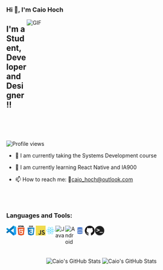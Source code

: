 ### Hi 👋, I'm Caio Hoch 

<img align="right" alt="GIF" src="https://c.tenor.com/2uyENRmiUt0AAAAC/coding.gif" width="450" height="320"  />


## I'm a Student, Developer and Designer!!

<p align="left"> <img src="https://komarev.com/ghpvc/?username=HoCH-DS&color=blue" alt="Profile views" /> </p>

- 🔭 I am currently taking the Systems Development course

- 🌱 I am currently learning React Native and IA900

- 📫 How to reach me: 📩caio_hoch@outlook.com

<br>
<br>

### Languages and Tools:
<img align="left" alt="Visual Studio Code" width="26px" src="https://raw.githubusercontent.com/github/explore/80688e429a7d4ef2fca1e82350fe8e3517d3494d/topics/visual-studio-code/visual-studio-code.png" />

<img align="left" alt="HTML5" width="26px" src="https://raw.githubusercontent.com/github/explore/80688e429a7d4ef2fca1e82350fe8e3517d3494d/topics/html/html.png" />

<img align="left" alt="CSS3" width="26px" src="https://raw.githubusercontent.com/github/explore/80688e429a7d4ef2fca1e82350fe8e3517d3494d/topics/css/css.png" />

<img align="left" alt="JavaScript" width="26px" src="https://raw.githubusercontent.com/github/explore/80688e429a7d4ef2fca1e82350fe8e3517d3494d/topics/javascript/javascript.png" />

<img align="left" alt="React" width="26px" src="https://raw.githubusercontent.com/github/explore/80688e429a7d4ef2fca1e82350fe8e3517d3494d/topics/react/react.png" />

<img align="left" alt="Java" width="26px" src="https://camo.githubusercontent.com/8d1452c2b69fb2a42cf6f3889ff9659a7d35e42cbb45935f5790e81371039fb1/68747470733a2f2f69636f6e2d6c6962726172792e636f6d2f696d616765732f6a6176612d69636f6e2d706e672f6a6176612d69636f6e2d706e672d31352e6a7067" />

<img align="left" alt="Android" width="26px" src="https://cdn.worldvectorlogo.com/logos/android-studio-1.svg" />

<img align="left" alt="SQL" width="26px" src="https://raw.githubusercontent.com/github/explore/80688e429a7d4ef2fca1e82350fe8e3517d3494d/topics/sql/sql.png" />

<img align="left" alt="GitHub" width="26px" src="https://raw.githubusercontent.com/github/explore/78df643247d429f6cc873026c0622819ad797942/topics/github/github.png" />

<img align="left" alt="Terminal" width="26px" src="https://raw.githubusercontent.com/github/explore/80688e429a7d4ef2fca1e82350fe8e3517d3494d/topics/terminal/terminal.png" />


<br />
<br />
<br />
<br />
<br />

<div align="center">

  <img height="180em" alt="Caio's GitHub Stats" src="https://github-readme-stats.vercel.app/api?username=HoCH-DS&show_icons=true&hide_border=false" />

  <img height="180em" alt="Caio's GitHub Stats" src="https://github-readme-stats.vercel.app/api/top-langs/?username=HoCH-DS&layout=compact" />

</div>

